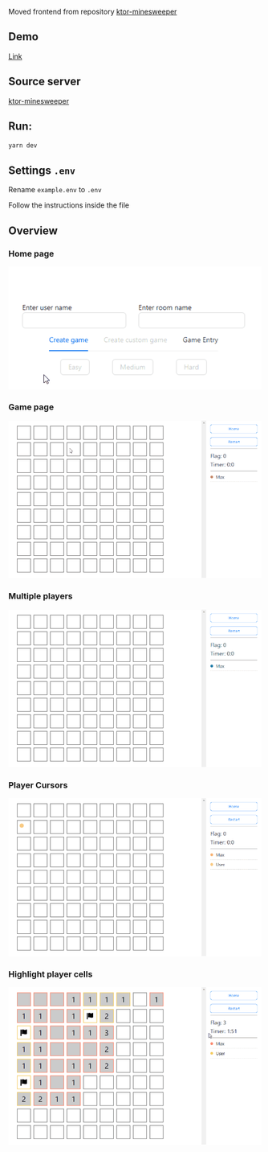 Moved frontend from repository [ktor-minesweeper](https://github.com/EvgeniyKu/ktor-minesweeper)

## Demo
[Link](http://5.187.4.192:12003/)

## Source server
[ktor-minesweeper](https://github.com/EvgeniyKu/ktor-minesweeper)

## Run: 
```
yarn dev
```

## Settings `.env`
Rename `example.env` to `.env`

Follow the instructions inside the file

## Overview

### Home page

![](./readme/sapperHome.gif)

### Game page

![](./readme/sapperOnePlayer.gif)

### Multiple players

![](./readme/sapperNewUser.gif)

### Player Cursors

![](./readme/sapperOpenCell.gif)


### Highlight player cells

![](./readme/sapperShowUser.gif)
